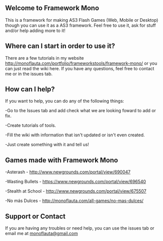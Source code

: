 ## Welcome to Framework Mono

This is a framework for making AS3 Flash Games (Web, Mobile or Desktop) though you can use it as a AS3 framework. Feel free to use it, ask for stuff and/or help adding more to it!

## Where can I start in order to use it?

There are a few tutorials in my website http://monoflauta.com/portfolio/frameworkstools/framework-mono/ or you can just read the wiki here. If you have any questions, feel free to contact me or in the issues tab.

## How can I help?

If you want to help, you can do any of the following things:

-Go to the Issues tab and add check what we are looking foward to add or fix.

-Create tutorials of tools.

-Fill the wiki with information that isn't updated or isn't even created.

-Just create something with it and tell us!

## Games made with Framework Mono
-Asterash - http://www.newgrounds.com/portal/view/690047

-Wasting Bullets - https://www.newgrounds.com/portal/view/696540

-Stealth at School - http://www.newgrounds.com/portal/view/675507

-No más Dulces - http://monoflauta.com/all-games/no-mas-dulces/

## Support or Contact

If you are having any troubles or need help, you can use the issues tab or email me at monoflauta@gmail.com
